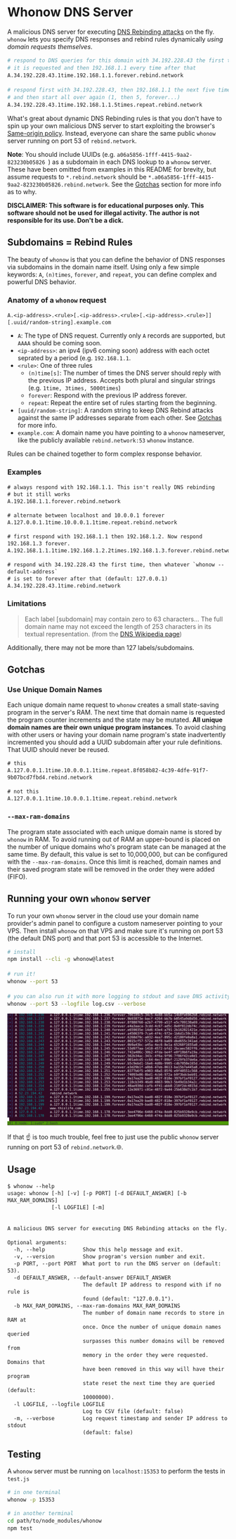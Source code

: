 # Whonow DNS Server

A malicious DNS server for executing [DNS Rebinding attacks](https://en.wikipedia.org/wiki/DNS_rebinding) on the fly. `whonow` lets you specify DNS responses and rebind rules dynamically *using domain requests themselves*.

```bash
# respond to DNS queries for this domain with 34.192.228.43 the first time
# it is requested and then 192.168.1.1 every time after that
A.34.192.228.43.1time.192.168.1.1.forever.rebind.network

# respond first with 34.192.228.43, then 192.168.1.1 the next five times,
# and then start all over again (1, then 5, forever...)
A.34.192.228.43.1time.192.168.1.1.5times.repeat.rebind.network
```

What's great about dynamic DNS Rebinding rules is that you don't have to spin up your own malicious DNS server to start exploiting the browser's [Same-origin policy](https://en.wikipedia.org/wiki/Same-origin_policy). Instead, everyone can share the same public `whonow` server running on port 53 of `rebind.network`.

**Note**: You should include UUIDs (e.g. `a06a5856-1fff-4415-9aa2-823230b05826
`) as a subdomain in each DNS lookup to a `whonow` server. These have been omitted from examples in this README for brevity, but assume requests to `*.rebind.network` should be `*.a06a5856-1fff-4415-9aa2-823230b05826.rebind.network`. See the [Gotchas](#gotchas) section for more info as to why.

**DISCLAIMER: This software is for educational purposes only. This software should not be used for illegal activity. The author is not responsible for its use. Don't be a dick.**

## Subdomains = Rebind Rules

The beauty of `whonow` is that you can define the behavior of DNS responses via subdomains in the domain name itself. Using only a few simple keywords: `A`, `(n)times`, `forever`, and `repeat`, you can define complex and powerful DNS behavior.

### Anatomy of a `whonow` request

```
A.<ip-address>.<rule>[.<ip-address>.<rule>[.<ip-address>.<rule>]][.uuid/random-string].example.com
```

- `A`: The type of DNS request. Currently only `A` records are supported, but `AAAA` should be coming soon.
- `<ip-address>`: an ipv4 (ipv6 coming soon) address with each octet seprated by a period (e.g. `192.168.1.1`.
- `<rule>`: One of three rules
	- `(n)time[s]`: The number of times the DNS server should reply with the previous IP address. Accepts both plural and singular strings (e.g. `1time, 3times, 5000times`)
	- `forever`: Respond with the previous IP address forever.
	- `repeat`: Repeat the entire set of rules starting from the beginning.
- `[uuid/random-string]`: A random string to keep DNS Rebind attacks against the same IP addresses separate from each other. See [Gotchas](#gotchas) for more info.
- `example.com`: A domain name you have pointing to a `whonow` nameserver, like the publicly available `rebind.network:53` `whonow` instance.

Rules can be chained together to form complex response behavior.

### Examples

```
# always respond with 192.168.1.1. This isn't really DNS rebinding
# but it still works
A.192.168.1.1.forever.rebind.network

# alternate between localhost and 10.0.0.1 forever
A.127.0.0.1.1time.10.0.0.1.1time.repeat.rebind.network

# first respond with 192.168.1.1 then 192.168.1.2. Now respond 192.168.1.3 forever.
A.192.168.1.1.1time.192.168.1.2.2times.192.168.1.3.forever.rebind.network

# respond with 34.192.228.43 the first time, then whatever `whonow --default-address`
# is set to forever after that (default: 127.0.0.1)
A.34.192.228.43.1time.rebind.network
```

### Limitations

> Each label [subdomain] may contain zero to 63 characters... The full domain name may not exceed the length of 253 characters in its textual representation. (from the [DNS Wikipedia page](https://en.wikipedia.org/wiki/Domain_Name_System))

Additionally, there may not be more than 127 labels/subdomains.

## Gotchas

### Use Unique Domain Names

Each unique domain name request to `whonow` creates a small state-saving program in the server's RAM. The next time that domain name is requested the program counter increments and the state may be mutated. **All unique domain names are their own unique program instances**. To avoid clashing with other users or having your domain name program's state inadvertently incremented you should add a UUID subdomain after your rule definitions. That UUID should never be reused.

```
# this
A.127.0.0.1.1time.10.0.0.1.1time.repeat.8f058b82-4c39-4dfe-91f7-9b07bcd7fbd4.rebind.network

# not this
A.127.0.0.1.1time.10.0.0.1.1time.repeat.rebind.network
```

### `--max-ram-domains`

The program state associated with each unique domain name is stored by `whonow` in RAM. To avoid running out of RAM an upper-bound is placed on the number of unique domains who's program state can be managed at the same time. By default, this value is set to 10,000,000, but can be configured with the `--max-ram-domains`. Once this limit is reached, domain names and their saved program state will be removed in the order they were added (FIFO).

## Running your own `whonow` server

To run your own `whonow` server in the cloud use your domain name provider's admin panel to configure a custom nameserver pointing to your VPS. Then install `whonow` on that VPS and make sure it's running on port 53 (the default DNS port) and that port 53 is accessible to the Internet.

```bash
# install
npm install --cli -g whonow@latest

# run it!
whonow --port 53

# you can also run it with more logging to stdout and save DNS activity to CSV
whonow --port 53 --logfile log.csv --verbose
```

![whonow screenshot](.images/screenshot.png)

If that ☝ is too much trouble, feel free to just use the public `whonow` server running on port 53 of `rebind.network`.🌐.

## Usage

```
$ whonow --help
usage: whonow [-h] [-v] [-p PORT] [-d DEFAULT_ANSWER] [-b MAX_RAM_DOMAINS]
              [-l LOGFILE] [-m]
              

A malicious DNS server for executing DNS Rebinding attacks on the fly.

Optional arguments:
  -h, --help            Show this help message and exit.
  -v, --version         Show program's version number and exit.
  -p PORT, --port PORT  What port to run the DNS server on (default: 53).
  -d DEFAULT_ANSWER, --default-answer DEFAULT_ANSWER
                        The default IP address to respond with if no rule is 
                        found (default: "127.0.0.1").
  -b MAX_RAM_DOMAINS, --max-ram-domains MAX_RAM_DOMAINS
                        The number of domain name records to store in RAM at 
                        once. Once the number of unique domain names queried 
                        surpasses this number domains will be removed from 
                        memory in the order they were requested. Domains that 
                        have been removed in this way will have their program 
                        state reset the next time they are queried (default: 
                        10000000).
  -l LOGFILE, --logfile LOGFILE
                        Log to CSV file (default: false)
  -m, --verbose         Log request timestamp and sender IP address to stdout 
                        (default: false)
```

## Testing

A `whonow` server must be running on `localhost:15353` to perform the tests in `test.js`

```bash
# in one terminal
whonow -p 15353
```

```bash
# in another terminal
cd path/to/node_modules/whonow
npm test
```
